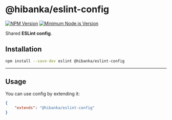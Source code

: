 # @hibanka/eslint-config

[![NPM Version](https://badgen.net/npm/v/@hibanka/eslint-config)](https://npmjs.com/package/@hibanka/eslint-config)
[![Minimum Node.js Version](https://badgen.net/npm/node/@hibanka/eslint-config)](https://npmjs.com/package/@hibanka/eslint-config)

Shared **ESLint config**.

## Installation

```sh
npm install --save-dev eslint @hibanka/eslint-config
```

---

## Usage

You can use config by extending it:

```json
{
	"extends": "@hibanka/eslint-config"
}
```
